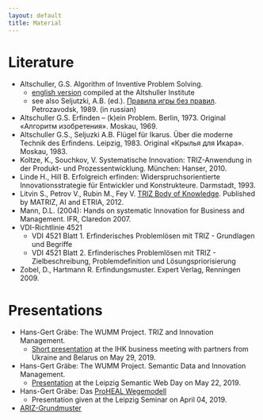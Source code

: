 ```yaml
---
layout: default
title: Material
---
```


# Literature

* Altschuller, G.S. Algorithm of Inventive Problem Solving.
  * [english version](Material/ariz85c.pdf) compiled at the Altshuller
    Institute
  * see also Seljutzki, A.B. (ed.). [Правила игры без правил](http://ratriz.ru/wp-content/uploads/2015/07/%D0%A1%D0%B5%D0%BB%D1%8E%D1%86%D0%BA%D0%B8%D0%B9-%D0%90.%D0%91.-%D0%9F%D1%80%D0%B0%D0%B2%D0%B8%D0%BB%D0%B0-%D0%B8%D0%B3%D1%80%D1%8B-%D0%B1%D0%B5%D0%B7-%D0%BF%D1%80%D0%B0%D0%B2%D0%B8%D0%BB.pdf). Petrozavodsk, 1989. (in russian)
* Altschuller G.S. Erfinden – (k)ein Problem. Berlin, 1973. Original «Алгоритм
  изобретения». Moskau, 1969.
* Altschuller G.S., Seljuzki A.B. Flügel für Ikarus. Über die moderne Technik
  des Erfindens. Leipzig, 1983. Original «Крылья для Икара». Moskau, 1983. 
* Koltze, K., Souchkov, V. Systematische Innovation: TRIZ-Anwendung in der
  Produkt- und Prozessentwicklung. München: Hanser, 2010. 
* Linde H., Hill B. Erfolgreich erfinden: Widerspruchsorientierte
  Innovationsstrategie für Entwickler und Konstrukteure. Darmstadt, 1993. 
* Litvin S., Petrov V., Rubin M., Fey V. [TRIZ Body of
  Knowledge](Material/TRIZ-Body-of-Knowledge.pdf). Published by MATRIZ, AI and
  ETRIA, 2012.
* Mann, D.L. (2004): Hands on systematic Innovation for Business and
  Management.  IFR, Claredon 2007.
* VDI-Richtlinie 4521
  * VDI 4521 Blatt 1. Erfinderisches Problemlösen mit TRIZ - Grundlagen und
    Begriffe
  * VDI 4521 Blatt 2. Erfinderisches Problemlösen mit TRIZ - Zielbeschreibung,
    Problemdefinition und Lösungspriorisierung
* Zobel, D., Hartmann R. Erfindungsmuster. Expert Verlag, Renningen 2009.





# Presentations

* Hans-Gert Gräbe: The WUMM Project. TRIZ and Innovation Management.
  * [Short presentation](IHK-20190529.pdf) at the IHK business meeting with
    partners from Ukraine and Belarus on May 29, 2019.
* Hans-Gert Gräbe: The WUMM Project. Semantic Data and Innovation Management. 
  * [Presentation](Material/LSWT-2019.pdf) at the Leipzig Semantic Web Day on
    May 22, 2019.  
* Hans-Gert Gräbe: Das [ProHEAL Wegemodell](Material/Wegemodell.pdf)
  * Presentation given at the Leipzig Seminar on April 04, 2019. 
* [ARIZ-Grundmuster](Material/ARIZ-Folien.pdf) 
